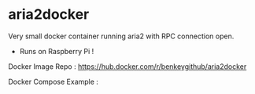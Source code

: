 # aria2docker
Very small docker container running aria2 with RPC connection open.

- Runs on Raspberry Pi !

Docker Image Repo : https://hub.docker.com/r/benkeygithub/aria2docker

Docker Compose Example :


